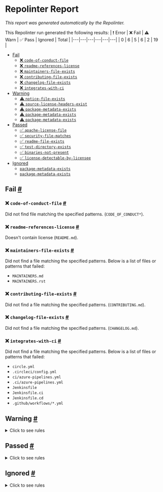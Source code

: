 # Repolinter Report

*This report was generated automatically by the Repolinter.*

This Repolinter run generated the following results:
| ❗  Error | ❌  Fail | ⚠️  Warn | ✅  Pass | Ignored | Total |
|---|---|---|---|---|---|
| 0 | 6 | 5 | 6 | 2 | 19 |

- [Fail](#user-content-fail)
  - [❌ `code-of-conduct-file`](#user-content--code-of-conduct-file)
  - [❌ `readme-references-license`](#user-content--readme-references-license)
  - [❌ `maintainers-file-exists`](#user-content--maintainers-file-exists)
  - [❌ `contributing-file-exists`](#user-content--contributing-file-exists)
  - [❌ `changelog-file-exists`](#user-content--changelog-file-exists)
  - [❌ `integrates-with-ci`](#user-content--integrates-with-ci)
- [Warning](#user-content-warning)
  - [⚠️ `notice-file-exists`](#user-content--notice-file-exists)
  - [⚠️ `source-license-headers-exist`](#user-content--source-license-headers-exist)
  - [⚠️ `package-metadata-exists`](#user-content--package-metadata-exists)
  - [⚠️ `package-metadata-exists`](#user-content--package-metadata-exists)
  - [⚠️ `package-metadata-exists`](#user-content--package-metadata-exists)
- [Passed](#user-content-passed)
  - [✅ `apache-license-file`](#user-content--apache-license-file)
  - [✅ `security-file-matches`](#user-content--security-file-matches)
  - [✅ `readme-file-exists`](#user-content--readme-file-exists)
  - [✅ `test-directory-exists`](#user-content--test-directory-exists)
  - [✅ `binaries-not-present`](#user-content--binaries-not-present)
  - [✅ `license-detectable-by-licensee`](#user-content--license-detectable-by-licensee)
- [Ignored](#user-content-ignored)
  - [`package-metadata-exists`](#user-content-package-metadata-exists)
  - [`package-metadata-exists`](#user-content-package-metadata-exists)

## Fail <a href="#user-content-fail" id="fail">#</a>

### ❌ `code-of-conduct-file` <a href="#user-content--code-of-conduct-file" id="-code-of-conduct-file">#</a>

Did not find file matching the specified patterns. (`CODE_OF_CONDUCT*`).

### ❌ `readme-references-license` <a href="#user-content--readme-references-license" id="-readme-references-license">#</a>

Doesn't contain license (`README.md`).

### ❌ `maintainers-file-exists` <a href="#user-content--maintainers-file-exists" id="-maintainers-file-exists">#</a>

Did not find a file matching the specified patterns. Below is a list of files or patterns that failed:

- `MAINTAINERS.md`
- `MAINTAINERS.rst`

### ❌ `contributing-file-exists` <a href="#user-content--contributing-file-exists" id="-contributing-file-exists">#</a>

Did not find a file matching the specified patterns. (`CONTRIBUTING.md`).

### ❌ `changelog-file-exists` <a href="#user-content--changelog-file-exists" id="-changelog-file-exists">#</a>

Did not find a file matching the specified patterns. (`CHANGELOG.md`).

### ❌ `integrates-with-ci` <a href="#user-content--integrates-with-ci" id="-integrates-with-ci">#</a>

Did not find a file matching the specified patterns. Below is a list of files or patterns that failed:

- `circle.yml`
- `.circleci/config.yml`
- `ci/azure-pipelines.yml`
- `.ci/azure-pipelines.yml`
- `Jenkinsfile`
- `Jenkinsfile.ci`
- `Jenkinsfile.cd`
- `.github/workflows/*.yml`


## Warning <a href="#user-content-warning" id="warning">#</a>

<details>
<summary>Click to see rules</summary>

### ⚠️ `notice-file-exists` <a href="#user-content--notice-file-exists" id="-notice-file-exists">#</a>

Did not find a file matching the specified patterns. (`NOTICE*`).

### ⚠️ `source-license-headers-exist` <a href="#user-content--source-license-headers-exist" id="-source-license-headers-exist">#</a>

Below is a list of files or patterns that failed:

- `benchmarks/scenario/simple/open.js`: The first 7 lines do not contain the pattern(s): Copyright.
- `benchmarks/scenario/simple/query.js`: The first 7 lines do not contain the pattern(s): Copyright.
- `benchmarks/scenario/simple/transfer.js`: The first 7 lines do not contain the pattern(s): Copyright.
- `benchmarks/scenario/smallbank/create.js`: The first 7 lines do not contain the pattern(s): Copyright.
- `benchmarks/scenario/smallbank/modify.js`: The first 7 lines do not contain the pattern(s): Copyright.
- `benchmarks/scenario/smallbank/query.js`: The first 7 lines do not contain the pattern(s): Copyright.
- `benchmarks/api/fabric/lib/batch-create-asset.js`: The first 7 lines do not contain the pattern(s): Copyright.
- `benchmarks/api/fabric/lib/batch-delete-asset.js`: The first 7 lines do not contain the pattern(s): Copyright.
- `benchmarks/api/fabric/lib/batch-get-asset.js`: The first 7 lines do not contain the pattern(s): Copyright.
- `benchmarks/api/fabric/lib/create-asset.js`: The first 7 lines do not contain the pattern(s): Copyright.
- `benchmarks/api/fabric/lib/create-private-asset.js`: The first 7 lines do not contain the pattern(s): Copyright.
- `benchmarks/api/fabric/lib/delete-asset.js`: The first 7 lines do not contain the pattern(s): Copyright.
- `benchmarks/api/fabric/lib/empty-contract.js`: The first 7 lines do not contain the pattern(s): Copyright.
- `benchmarks/api/fabric/lib/get-asset.js`: The first 7 lines do not contain the pattern(s): Copyright.
- `benchmarks/api/fabric/lib/get-private-asset.js`: The first 7 lines do not contain the pattern(s): Copyright.
- `benchmarks/api/fabric/lib/helper.js`: The first 7 lines do not contain the pattern(s): Copyright.
- `benchmarks/api/fabric/lib/mixed-range-query-asset.js`: The first 7 lines do not contain the pattern(s): Copyright.
- `benchmarks/api/fabric/lib/mixed-rich-query-asset.js`: The first 7 lines do not contain the pattern(s): Copyright.
- `benchmarks/api/fabric/lib/range-query-asset.js`: The first 7 lines do not contain the pattern(s): Copyright.
- `benchmarks/api/fabric/lib/rich-query-asset.js`: The first 7 lines do not contain the pattern(s): Copyright.
- `benchmarks/samples/fabric/fabcar/changeCarOwner.js`: The first 7 lines do not contain the pattern(s): Copyright.
- `benchmarks/samples/fabric/fabcar/createCar.js`: The first 7 lines do not contain the pattern(s): Copyright.
- `benchmarks/samples/fabric/fabcar/helper.js`: The first 7 lines do not contain the pattern(s): Copyright.
- `benchmarks/samples/fabric/fabcar/queryAllCars.js`: The first 7 lines do not contain the pattern(s): Copyright.
- `benchmarks/samples/fabric/fabcar/queryCar.js`: The first 7 lines do not contain the pattern(s): Copyright.
- `benchmarks/samples/fabric/marbles/init.js`: The first 7 lines do not contain the pattern(s): Copyright.
- `benchmarks/samples/fabric/marbles/query.js`: The first 7 lines do not contain the pattern(s): Copyright.
- `benchmarks/samples/fisco-bcos/helloworld/get.js`: The first 7 lines do not contain the pattern(s): Copyright.
- `benchmarks/samples/fisco-bcos/helloworld/set.js`: The first 7 lines do not contain the pattern(s): Copyright.
- `benchmarks/samples/fisco-bcos/transfer/addUser.js`: The first 7 lines do not contain the pattern(s): Copyright.
- `benchmarks/samples/fisco-bcos/transfer/transfer.js`: The first 7 lines do not contain the pattern(s): Copyright.
- `benchmarks/scenario/simple/utils/operation-base.js`: The first 7 lines do not contain the pattern(s): Copyright.
- `benchmarks/scenario/simple/utils/simple-state.js`: The first 7 lines do not contain the pattern(s): Copyright.
- `benchmarks/scenario/smallbank/utils/operation-base.js`: The first 7 lines do not contain the pattern(s): Copyright.
- `benchmarks/scenario/smallbank/utils/smallbank.js`: The first 7 lines do not contain the pattern(s): Copyright.
- `src/fabric/api/fixed-asset/node/index.js`: The first 7 lines do not contain the pattern(s): Copyright.
- `src/fabric/api/fixed-asset-base/node/fixed-asset-base.js`: The first 7 lines do not contain the pattern(s): Copyright.
- `src/fabric/samples/fabcar/javascript/index.js`: The first 7 lines do not contain the pattern(s): Copyright.
- `src/fabric/samples/marbles/node/marbles.js`: The first 7 lines do not contain the pattern(s): Copyright.
- `src/fabric/samples/marbles-norichquery/node/marbles.js`: The first 7 lines do not contain the pattern(s): Copyright.
- `src/fabric/scenario/simple/node/simpletest.js`: The first 7 lines do not contain the pattern(s): Copyright.
- `src/fabric/api/fixed-asset/node/lib/fixed-asset.js`: The first 7 lines do not contain the pattern(s): Copyright.
- `src/fabric/samples/fabcar/javascript/lib/fabcar.js`: The first 7 lines do not contain the pattern(s): Copyright.
- `src/fabric/api/fixed-asset/go/FixedAssetContract.go`: The first 7 lines do not contain the pattern(s): Copyright, License.
- `src/fabric/api/fixed-asset-base/go/main.go`: The first 7 lines do not contain the pattern(s): Copyright, License.
- `src/fabric/samples/fabcar/go/fabcar.go`: The first 7 lines do not contain the pattern(s): Copyright.
- `src/fabric/samples/marbles/go/marbles.go`: The first 7 lines do not contain the pattern(s): Copyright.
- `src/fabric/samples/marbles-norichquery/go/marbles.go`: The first 7 lines do not contain the pattern(s): Copyright.
- `src/fabric/scenario/drm/go/drmtest.go`: The first 7 lines do not contain the pattern(s): Copyright.
- `src/fabric/scenario/simple/go/simpletest.go`: The first 7 lines do not contain the pattern(s): Copyright.
- `src/fabric/scenario/smallbank/go/smallbank.go`: The first 7 lines do not contain the pattern(s): Copyright.
- `src/fabric/api/fixed-asset/go/assets/FixedAsset.go`: The first 7 lines do not contain the pattern(s): Copyright, License.
- `src/fabric/api/fixed-asset/go/utils/QueryResponse.go`: The first 7 lines do not contain the pattern(s): Copyright, License.
- `src/fabric/api/fixed-asset/go/utils/ResponseMetadata.go`: The first 7 lines do not contain the pattern(s): Copyright, License.
- `src/fabric/api/fixed-asset-base/go/assets/FixedAsset.go`: The first 7 lines do not contain the pattern(s): Copyright, License.
- `src/fabric/api/fixed-asset-base/go/contracts/FixedAssetContract.go`: The first 7 lines do not contain the pattern(s): Copyright, License.
- `src/fabric/api/fixed-asset-base/go/utils/Context.go`: The first 7 lines do not contain the pattern(s): Copyright, License.
- `src/fabric/api/fixed-asset-base/go/utils/QueryResponse.go`: The first 7 lines do not contain the pattern(s): Copyright, License.
- `src/fabric/api/fixed-asset-base/go/utils/ResponseMetadata.go`: The first 7 lines do not contain the pattern(s): Copyright, License.

### ⚠️ `package-metadata-exists` <a href="#user-content--package-metadata-exists" id="-package-metadata-exists">#</a>

Did not find a file matching the specified patterns. (`package.json`).

### ⚠️ `package-metadata-exists` <a href="#user-content--package-metadata-exists" id="-package-metadata-exists">#</a>

Did not find a file matching the specified patterns. (`go.mod`).

### ⚠️ `package-metadata-exists` <a href="#user-content--package-metadata-exists" id="-package-metadata-exists">#</a>

Did not find a file matching the specified patterns. Below is a list of files or patterns that failed:

- `pom.xml`
- `build.xml`
- `build.gradle`

</details>

## Passed <a href="#user-content-passed" id="passed">#</a>

<details>
<summary>Click to see rules</summary>

### ✅ `apache-license-file` <a href="#user-content--apache-license-file" id="-apache-license-file">#</a>

Contains Apache License.*Version 2.0 (`LICENSE`).

### ✅ `security-file-matches` <a href="#user-content--security-file-matches" id="-security-file-matches">#</a>

Contains https://wiki.hyperledger.org/display/.*(SEC|HYP)/Defect[.+]Response (`SECURITY.md`).

### ✅ `readme-file-exists` <a href="#user-content--readme-file-exists" id="-readme-file-exists">#</a>

Found file (`README.md`).

### ✅ `test-directory-exists` <a href="#user-content--test-directory-exists" id="-test-directory-exists">#</a>

Found file (`benchmarks/api/fabric/test.yaml`).

### ✅ `binaries-not-present` <a href="#user-content--binaries-not-present" id="-binaries-not-present">#</a>

Excluded file type doesn't exist. (`**/*.exe,**/*.dll,!**/node_modules/**`).

### ✅ `license-detectable-by-licensee` <a href="#user-content--license-detectable-by-licensee" id="-license-detectable-by-licensee">#</a>

Licensee identified the license for project: Apache-2.0.

</details>

## Ignored <a href="#user-content-ignored" id="ignored">#</a>

<details>
<summary>Click to see rules</summary>

### `package-metadata-exists` <a href="#user-content-package-metadata-exists" id="package-metadata-exists">#</a>

This rule was ignored for the following reason: ignored due to unsatisfied condition(s): "language=ruby"

### `package-metadata-exists` <a href="#user-content-package-metadata-exists" id="package-metadata-exists">#</a>

This rule was ignored for the following reason: ignored due to unsatisfied condition(s): "language=python"

</details>

